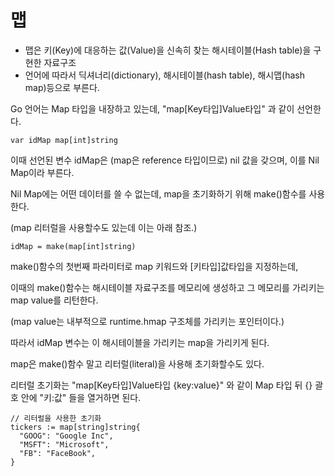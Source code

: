 # 맵

- 맵은 키(Key)에 대응하는 값(Value)을 신속히 찾는 해시테이블(Hash table)을 구현한 자료구조
- 언어에 따라서 딕셔너리(dictionary), 해시테이블(hash table), 해시맵(hash map)등으로 부른다.

Go 언어는 Map 타입을 내장하고 있는데, "map[Key타입]Value타입" 과 같이 선언한다.

```
var idMap map[int]string
```

이때 선언된 변수 idMap은 (map은 reference 타입이므로) nil 값을 갖으며, 이를 Nil Map이라 부른다.

Nil Map에는 어떤 데이터를 쓸 수 없는데, map을 초기화하기 위해 make()함수를 사용한다.

(map 리터럴을 사용할수도 있는데 이는 아래 참조.)

```
idMap = make(map[int]string)
```

make()함수의 첫번째 파라미터로 map 키워드와 [키타입]값타입을 지정하는데,

이때의 make()함수는 해시테이블 자료구조를 메모리에 생성하고 그 메모리를 가리키는 map value를 리턴한다.

(map value는 내부적으로 runtime.hmap 구조체를 가리키는 포인터이다.)

따라서 idMap 변수는 이 해시테이블을 가리키는 map을 가리키게 된다.

map은 make()함수 말고 리터럴(literal)을 사용해 초기화할수도 있다.

리터럴 초기화는 "map[Key타입]Value타입 {key:value}" 와 같이 Map 타입 뒤 {} 괄호 안에 "키:값" 들을 열거하면 된다.

```
// 리터럴을 사용한 초기화
tickers := map[string]string{
  "GOOG": "Google Inc",
  "MSFT": "Microsoft",
  "FB": "FaceBook",
}
```


